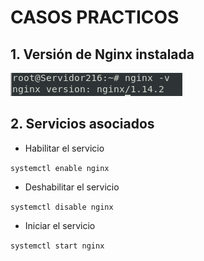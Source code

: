 # CASOS PRACTICOS  

## 1. Versión de Nginx instalada  

![Versión](https://github.com/anasalasro/Nginx/blob/main/tareaNginx/version.png)  

## 2. Servicios asociados
- Habilitar el servicio  

```systemctl enable nginx```
- Deshabilitar el servicio  

```systemctl disable nginx```
- Iniciar el servicio  

```systemctl start nginx```
